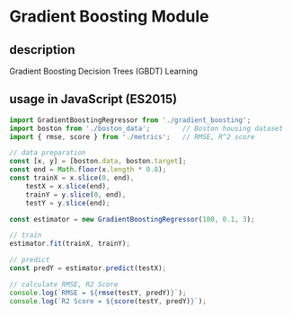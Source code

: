 # Gradient Boosting Module

## description
Gradient Boosting Decision Trees (GBDT) Learning 

## usage in JavaScript (ES2015)
```js
import GradientBoostingRegressor from './gradient_boosting';
import boston from './boston_data';        // Boston housing dataset
import { rmse, score } from './metrics';   // RMSE, R^2 score

// data preparation
const [x, y] = [boston.data, boston.target];
const end = Math.floor(x.length * 0.8);
const trainX = x.slice(0, end),
    testX = x.slice(end),
    trainY = y.slice(0, end),
    testY = y.slice(end);

const estimator = new GradientBoostingRegressor(100, 0.1, 3);

// train
estimator.fit(trainX, trainY);

// predict
const predY = estimator.predict(testX);

// calculate RMSE, R2 Score
console.log(`RMSE = ${rmse(testY, predY)}`);
console.log(`R2 Score = ${score(testY, predY)}`);
```

